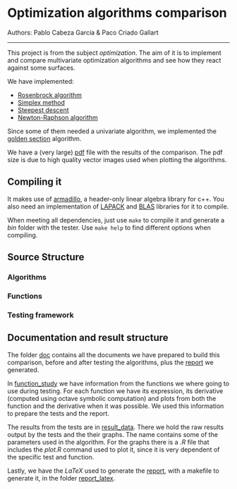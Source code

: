 # Optimization algorithms comparison
Authors: Pablo Cabeza García & Paco Criado Gallart

---

This project is from the subject *optimization*. The aim of it is to
implement and compare multivariate optimization algorithms and see how
they react against some surfaces.

We have implemented:

* [Rosenbrock algorithm][rosenbrock]
* [Simplex method][simplex]
* [Steepest descent][steepest]
* [Newton-Raphson algorithm][newtorraphson]

Since some of them needed a univariate algorithm, we implemented the
[golden section][goldensection] algorithm.

We have a (very large) [pdf][pdf_file] file with the results of the
comparison. The pdf size is due to high quality vector images used
when plotting the algorithms.

## Compiling it

It makes use of [armadillo](http://arma.sourceforge.net/), a
header-only linear algebra library for c++. You also need an
implementation of [LAPACK](http://www.netlib.org/lapack/) and
[BLAS](http://www.netlib.org/blas/) libraries for it to compile.

When meeting all dependencies, just use `make` to compile it and
generate a *bin* folder with the tester. Use `make help` to find
different options when compiling.

## Source Structure

### Algorithms

### Functions

### Testing framework

## Documentation and result structure

The folder [doc][documentation] contains all the documents we have
prepared to build this comparison, before and after testing the
algorithms, plus the [report][pdf_file] we generated.

In [function_study][function_study] we have information from the
functions we where going to use during testing. For each function we
have its expression, its derivative (computed using octave symbolic
computation) and plots from both the function and the derivative when
it was possible. We used this information to prepare the tests and the
report.

The results from the tests are in [result_data][result_data]. There we
hold the raw results output by the tests and the their graphs. The
name contains some of the parameters used in the algorithm. For the
graphs there is a *.R* file that includes the *plot.R* command used to
plot it, since it is very dependent of the specific test and function.

Lastly, we have the *LaTeX* used to generate the [report][pdf_file], with a makefile to generate it, in the folder [report_latex][report_latex].



[//]: # "Links section"

[rosenbrock]: <http://en.wikipedia.org/wiki/Rosenbrock_methods#Search_method>
[simplex]: <http://en.wikipedia.org/wiki/Nelder%E2%80%93Mead_method>
[steepest]: <http://en.wikipedia.org/wiki/Gradient_descent>
[newtorraphson]: <http://en.wikipedia.org/wiki/Newton's_method>
[goldensection]: <http://en.wikipedia.org/wiki/Golden_section_search>

[pdf_file]:</lemniscata/optimization-algorithms-comparison/master/doc/report.pdf> "report of the comparison"
[documentation]:</lemniscata/optimization-algorithms-comparison/master/doc>
[function_study]:</lemniscata/optimization-algorithms-comparison/master/doc/function_study>
[result_data]: </lemniscata/optimization-algorithms-comparison/master/doc/result_data>
[report_latex]: </lemniscata/optimization-algorithms-comparison/master/doc/report_latex>

